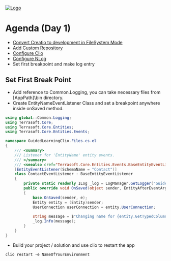 [![Logo](https://www.creatio.com/sites/default/files/2019-10/creatio-main-logo.svg)](https://github.com/sindresorhus/awesome#readme)
# Agenda (Day 1)
- [Convert Creatio to development in FileSystem Mode](../Wiki/Enable-development-in-FileSystem-Mode.md) 
- [Add Custom Repository](../Wiki/Creatio-NuGet-Repository.md)
- [Configure Clio](https://github.com/Advance-Technologies-Foundation/clio/blob/master/README.md)
- [Configure NLog](../Wiki/Custom-Logging-with-NLog.md)
- Set first breakpoint and make log entry

## Set First Break Point
- Add reference to Common.Logging, you can take necessary files from [AppPath]\bin directory.
- Create EntityNameEventListener Class and set a breakpoint anywhere inside onSaved method.
```C#
using global::Common.Logging;
using Terrasoft.Core;
using Terrasoft.Core.Entities;
using Terrasoft.Core.Entities.Events;

namespace GuidedLearningClio.Files.cs.el
{
    /// <summary>
    /// Listener for 'EntityName' entity events.
    /// </summary>
    /// <seealso cref="Terrasoft.Core.Entities.Events.BaseEntityEventListener" />
    [EntityEventListener(SchemaName = "Contact")]
    class ContactEventListener : BaseEntityEventListener
    {
        private static readonly ILog _log = LogManager.GetLogger("GuidedLearningLogger");
        public override void OnSaved(object sender, EntityAfterEventArgs e)
        {
            base.OnSaved(sender, e);
            Entity entity = (Entity)sender;
            UserConnection userConnection = entity.UserConnection;
            
            string message = $"Changing name for {entity.GetTypedColumnValue<string>("Name")}";
            _log.Info(message);
        }
    }
}

```
- Build your project / solution and use clio to restart the app
```text
clio restart -e NameOfYourEnvironment
```